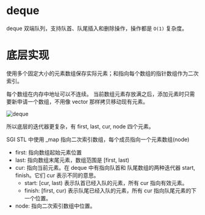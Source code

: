 # deque

deque 双端队列，支持队首、队尾插入和删除操作，操作都是 `O(1)` 复杂度。

# 底层实现

使用多个固定大小的元素数组保存实际元素；和指向每个数组的指针数组作为二次索引。

每个数组在内存中地址可以不连续。 当前数组元素存放满之后，添加元素时只需要新申请一个数组，不用像 vector 那样拷贝移动现有元素。


![deque](https://github.com/steveLauwh/SGI-STL/raw/master/The%20Annotated%20STL%20Sources%20V3.3/Other/deque%20DS.PNG)

所以底层的迭代器更复杂，有 first, last, cur, node 四个元素。

SGI STL 中使用 _map 指向二次索引数组，每个成员指向一个元素数组(node)

- first: 指向数组起始元素位置
- last: 指向数组末尾元素，数组范围是 [first, last)
- cur: 指向当前元素。在 deque 中有指向队首和 队尾数组的两种迭代器 start, finish。它们 cur 表示不同的意思。 
  - start: [cur, last) 表示队首已经入队的元素，所有 cur 指向有效元素。
  - finish: [first, cur) 表示队尾已经入队的元素，所有 cur 指向队尾元素的下一个位置。
- node: 指向二次索引数组中位置。
